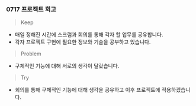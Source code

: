 ### 0717 프로젝트 회고
> Keep
- 매일 정해진 시간에 스크럼과 회의를 통해 각자 할 업무를 공유합니다.
- 각자 프로젝트 구현에 필요한 정보와 기술을 공부하고 있습니다.
> Problem
- 구체적인 기능에 대해 서로의 생각이 달랐습니다.
> Try
- 회의를 통해 구체적인 기능에 대해 생각을 공유하고 이후 프로젝트에 적용하겠습니다.
